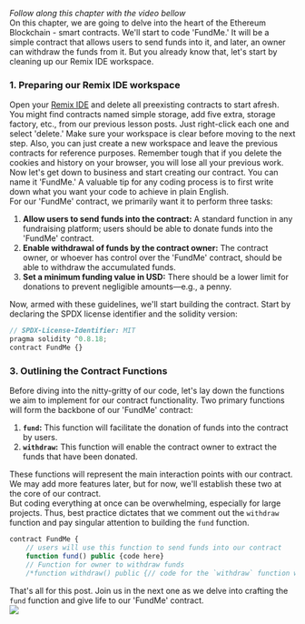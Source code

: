 _Follow along this chapter with the video bellow_  
On this chapter, we are going to delve into the heart of the Ethereum Blockchain - smart contracts. We'll start to code 'FundMe.' It will be a simple contract that allows users to send funds into it, and later, an owner can withdraw the funds from it. But you already know that, let's start by cleaning up our Remix IDE workspace.

### **1. Preparing our Remix IDE workspace**

Open your [Remix IDE](https://remix.ethereum.org/) and delete all preexisting contracts to start afresh. You might find contracts named simple storage, add five extra, storage factory, etc., from our previous lesson posts. Just right-click each one and select 'delete.' Make sure your workspace is clear before moving to the next step. Also, you can just create a new workspace and leave the previous contracts for reference purposes. Remember tough that if you delete the cookies and history on your browser, you will lose all your previous work.  
Now let's get down to business and start creating our contract. You can name it 'FundMe.' A valuable tip for any coding process is to first write down what you want your code to achieve in plain English.  
For our 'FundMe' contract, we primarily want it to perform three tasks:  

1. **Allow users to send funds into the contract:** A standard function in any fundraising platform; users should be able to donate funds into the 'FundMe' contract.
2. **Enable withdrawal of funds by the contract owner:** The contract owner, or whoever has control over the 'FundMe' contract, should be able to withdraw the accumulated funds.
3. **Set a minimum funding value in USD:** There should be a lower limit for donations to prevent negligible amounts—e.g., a penny.

  
Now, armed with these guidelines, we'll start building the contract. Start by declaring the SPDX license identifier and the solidity version:  

```js
// SPDX-License-Identifier: MIT
pragma solidity ^0.8.18;
contract FundMe {}
```

### **3. Outlining the Contract Functions**

Before diving into the nitty-gritty of our code, let's lay down the functions we aim to implement for our contract functionality. Two primary functions will form the backbone of our 'FundMe' contract:  

1. **`fund`:** This function will facilitate the donation of funds into the contract by users.
2. **`withdraw`:** This function will enable the contract owner to extract the funds that have been donated.

  
These functions will represent the main interaction points with our contract. We may add more features later, but for now, we'll establish these two at the core of our contract.  
But coding everything at once can be overwhelming, especially for large projects. Thus, best practice dictates that we comment out the `withdraw` function and pay singular attention to building the `fund` function.  

```js
contract FundMe {
    // users will use this function to send funds into our contract
    function fund() public {code here}
    // Function for owner to withdraw funds
    /*function withdraw() public {// code for the `withdraw` function will go here}*/}
```

  
That's all for this post. Join us in the next one as we delve into crafting the `fund` function and give life to our 'FundMe' contract.  
![](https://updraft.cyfrin.io/solidity/remix/lesson-4/setup/setup1.png)